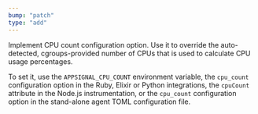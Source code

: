```yaml
---
bump: "patch"
type: "add"
---
```


Implement CPU count configuration option. Use it to override the auto-detected, cgroups-provided number of CPUs that is used to calculate CPU usage percentages.

To set it, use the `APPSIGNAL_CPU_COUNT` environment variable, the `cpu_count`
configuration option in the Ruby, Elixir or Python integrations, the `cpuCount` attribute in the Node.js instrumentation, or the `cpu_count` configuration option in the stand-alone agent TOML configuration file.


